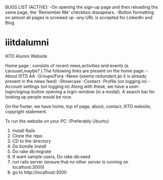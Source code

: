 BUGS LIST (ACTIVE):
-On opening the sign-up page and then reloading the same page, the 'Remember Me' checkbox dissapears.
-Button formatting on almost all pages is screwed up
-any URL is accepted for LinkedIn and Blog 

# iiitdalumni
IIITD Alumni Website

Home page : consists of recent news,activities and events (a carousel,maybe? ).The following links are present on the home page:
-About IIITD AA
-Groups/Fora
-News (seems redundant,as it is already present in the news feed)
-Showcase
-Contact
-Profile (on logging in)
-Account settings (on logging in)
Along with these, we have a user-login/signup button opening a login-window (in a modal). A search bar for looking up people would be nice.

On the footer, we have home, top of page, about, contact, IIITD website, copyright statement.

To run the website on your PC:
(Preferably Ubuntu)
1. Install Rails
2. Clone the repo
3. CD to the directory
4. Do bundle install
5. Do rake db:migrate
6. If want sample users, Do rake db:seed
7. run rails server (ensure that no other server is running on localhost:3000)
8. go to http://localhost:3000
